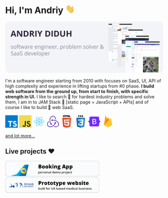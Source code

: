 # Hi, I'm Andriy <img src="https://raw.githubusercontent.com/AndriyDiduh/AndriyDiduh/master/wave.gif" width="30px"> 
[<img src="https://raw.githubusercontent.com/AndriyDiduh/AndriyDiduh/master/head-github-banner-2-silver-andriy-diduh.png">](https://andriydiduh.netlify.app)

I'm a software engineer starting from 2010 with focuses on SaaS, UI, API of high complexity and experience in lifting startups from #0 phase.
<strong>I build web software from the ground up, from start to finish, with specific strength in UI.</strong>
I like to search 🔭 for hardest industry problems and solve them, I am in to JAM Stack :doughnut: [static page + JavaScript + APIs] and of course I like to build :hospital: web SaaS. 
<br />
<br />
<img height="40" src="https://raw.githubusercontent.com/github/explore/80688e429a7d4ef2fca1e82350fe8e3517d3494d/topics/typescript/typescript.png">
<img height="40" src="https://raw.githubusercontent.com/github/explore/80688e429a7d4ef2fca1e82350fe8e3517d3494d/topics/javascript/javascript.png">
<img height="40" src="https://raw.githubusercontent.com/github/explore/80688e429a7d4ef2fca1e82350fe8e3517d3494d/topics/react/react.png">
<img height="40" src="https://raw.githubusercontent.com/github/explore/80688e429a7d4ef2fca1e82350fe8e3517d3494d/topics/redux/redux.png">
<img height="40" src="https://raw.githubusercontent.com/github/explore/80688e429a7d4ef2fca1e82350fe8e3517d3494d/topics/html/html.png">
<img height="40" src="https://raw.githubusercontent.com/github/explore/80688e429a7d4ef2fca1e82350fe8e3517d3494d/topics/css/css.png">
<img src="https://raw.githubusercontent.com/devicons/devicon/master/icons/bootstrap/bootstrap-plain.svg" alt="bootstrap" width="40" height="40" />
<img height="40" src="https://raw.githubusercontent.com/github/explore/80688e429a7d4ef2fca1e82350fe8e3517d3494d/topics/firebase/firebase.png">

[and lot more...](https://andriydiduh.netlify.app/hard-skills/)

## Live projects :heart:
<a href="https://booking-app-project.netlify.app/" target="_blank"><img src="https://raw.githubusercontent.com/AndriyDiduh/AndriyDiduh/master/booking_project_launch_btn_2_github_andriy_diduh.png" width="300"/></a> 
<a href="https://rehab-my-patient-project.netlify.app/" target="_blank"><img src="https://raw.githubusercontent.com/AndriyDiduh/AndriyDiduh/master/rehab_my_patient_project_launch_btn_2_github_andriy_diduh.png" width="300"/></a>
<br />
